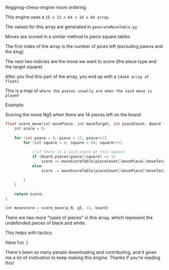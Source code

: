 #eggnog-chess-engine move ordering

This engine uses a `15 x 12 x 64 x 14 x 64 array`.

The values for this array are generated in `generateMoveTable.py`

Moves are scored in a similar method to piece square tables

The first index of the array is the number of pices left (excluding pawns and the king)

The next two indicies are the move we want to score (the piece type and the target square)

After you find this part of the array, you end up with a `14x64 array of floats`

This is a map of `where the pieces usually are when the said move is played`

Example:

Scoring the move Ng5 when there are 14 pieces left on the board:

```C
float score_move(int movePiece, int moveTarget, int pieceCount, Board *board){
    int score = 0;
    
    for (int piece = 0; piece < 12; piece++){
        for (int square = 0; square < 64; square++){
            
            //if there is a said piece at this square
            if (board.pieces[piece][square] == 1)
                score += moveScoreTable[pieceCount][movePiece][moveTarget][piece][target]
            else
                score -= moveScoreTable[pieceCount][movePiece][moveTarget][piece][target]
            
        }
    }
    
    return score;
}

int movescore = score_move(p_N, g5, 14, board)
```

There are two more "types of pieces" in this array, which represent the undefended pieces of black and white.

This helps with tactics.

Have fun :)

There's been so many people downloading and contributing, and it gives me a lot of motivation to keep making this engine. Thanks if you're reading this!